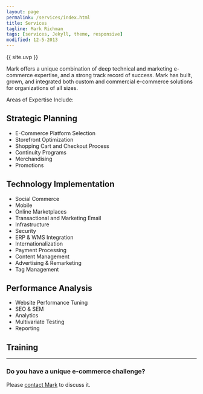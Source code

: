 ```yaml
---
layout: page
permalink: /services/index.html
title: Services
tagline: Mark Richman
tags: [services, Jekyll, theme, responsive]
modified: 12-5-2013
---
```

{{ site.uvp }}

Mark offers a unique combination of deep technical and marketing e-commerce expertise, and a strong track record of success. Mark has built, grown, and integrated both custom and commercial e-commerce solutions for organizations of all sizes.

Areas of Expertise Include:


## Strategic Planning

* E-Commerce Platform Selection
* Storefront Optimization
* Shopping Cart and Checkout Process
* Continuity Programs
* Merchandising
* Promotions

## Technology Implementation

* Social Commerce
* Mobile
* Online Marketplaces
* Transactional and Marketing Email
* Infrastructure
* Security
* ERP & WMS Integration
* Internationalization
* Payment Processing
* Content Management
* Advertising & Remarketing
* Tag Management

## Performance Analysis

* Website Performance Tuning
* SEO & SEM
* Analytics
* Multivariate Testing
* Reporting

## Training
  
<hr> 
  
### Do you have a unique e-commerce challenge?

Please [contact Mark](/contact) to discuss it.

